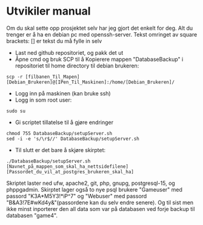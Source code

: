 # Utvikiler manual
Om du skal sette opp prosjektet selv har jeg gjort det enkelt for deg. Alt du trenger er å ha en debian pc med openssh-server. Tekst omringet av square brackets: [] er tekst du må fylle in selv
- Last ned github repositoriet, og pakk det ut
- Åpne cmd og bruk SCP til å Kopierere mappen "DatabaseBackup" i repositoriet til home directory til debian brukeren: 
~~~
scp -r [filbanen_Til_Mapen] [Debian_Brukeren]@[IPen_Til_Maskinen]:/home/[Debian_Brukeren]/
~~~
- Logg inn på maskinen (kan bruke ssh)
- Logg in som root user:
~~~
sudo su
~~~
- Gi scriptet tillatelse til å gjøre endringer
~~~
chmod 755 DatabaseBackup/setupServer.sh
sed -i -e 's/\r$//' DatabaseBackup/setupServer.sh
~~~
- Til slutt er det bare å skjøre skirptet:
~~~
./DatabaseBackup/setupServer.sh [Navnet_på_mappen_som_skal_ha_nettsidefilene] [Passordet_du_vil_at_postgres_brukeren_skal_ha]
~~~
Skriptet laster ned ufw, apache2, git, php, gnupg, postgresql-15, og phppgadmin. Skirptet lager også to nye psql brukere "Gameuser" med passord "K3A*M5Y3!*iP^7" og "Webuser" med passord "B&A3!7E#wKd4y&"(passordene kan du selv endre senere). Og til sist men ikke minst inporterer den all data som var på databasen ved forje backup til databasen "game4".
